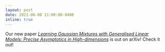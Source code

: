 ```yaml
---
layout: post
date: 2021-06-08 11:00:00-0400
inline: true
---
```


Our new paper [*Learning Gaussian Mixtures with Generalised Linear Models: Precise Asymptotics in High-dimensions*](https://arxiv.org/abs/2106.03791) is out on arXiv! Check it out!
